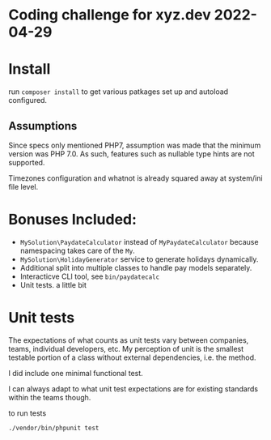 
Coding challenge for xyz.dev 2022-04-29
=======================================

# Install

run `composer install` to get various patkages set up and autoload configured.


## Assumptions

Since specs only mentioned PHP7, assumption was made that the minimum version was PHP 7.0.
As such, features such as nullable type hints are not supported.

Timezones configuration and whatnot is already squared away at system/ini file level.


# Bonuses Included:

 - `MySolution\PaydateCalculator` instead of `MyPaydateCalculator` because namespacing takes care of the `My`.
 - `MySolution\HolidayGenerator` service to generate holidays dynamically.
 - Additional split into multiple classes to handle pay models separately.
 - Interacticve CLI tool, see `bin/paydatecalc`
 - Unit tests. a little bit

# Unit tests

The expectations of what counts as unit tests vary between companies, teams, individual developers, etc.
My perception of unit is the smallest testable portion of a class without external dependencies,
i.e. the method.

I did include one minimal functional test.

I can always adapt to what unit test expectations are for existing standards within the teams though.

to run tests

```
./vendor/bin/phpunit test
```


